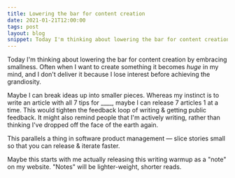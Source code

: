 ```yaml
---
title: Lowering the bar for content creation
date: 2021-01-21T12:00:00
tags: post
layout: blog
snippet: Today I'm thinking about lowering the bar for content creation by embracing smallness. Often when I want to create something it becomes *huge* in my mind, and I don't deliver it because I lose interest before achieving the grandiosity. 
---
```


Today I'm thinking about lowering the bar for content creation by embracing smallness. Often when I want to create something it becomes *huge* in my mind, and I don't deliver it because I lose interest before achieving the grandiosity. 

Maybe I can break ideas up into smaller pieces. Whereas my instinct is to write an article with all 7 tips for ____, maybe I can release 7 articles 1 at a time. This would tighten the feedback loop of writing & getting public feedback. It might also remind people that I'm actively writing, rather than thinking I've dropped off the face of the earth again. 

This parallels a thing in software product management — slice stories small so that you can release & iterate faster. 

Maybe this starts with me actually releasing this writing warmup as a "note" on my website. "Notes" will be lighter-weight, shorter reads. 